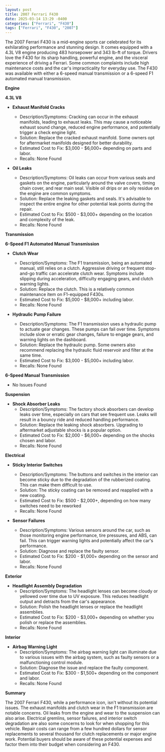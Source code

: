 ```yaml
---
layout: post
title: 2007 Ferrari F430
date: 2025-03-14 13:29 -0400
categories: ["Ferrari", "F430"]
tags: ["Ferrari", "F430", "2007"]
---
```

The 2007 Ferrari F430 is a mid-engine sports car celebrated for its exhilarating performance and stunning design. It comes equipped with a 4.3L V8 engine producing 483 horsepower and 343 lb-ft of torque. Drivers love the F430 for its sharp handling, powerful engine, and the visceral experience of driving a Ferrari. Some common complaints include high maintenance costs and the car's impracticality for everyday use. The F430 was available with either a 6-speed manual transmission or a 6-speed F1 automated manual transmission.

**Engine**

**4.3L V8**

*   **Exhaust Manifold Cracks**
    *   Description/Symptoms: Cracking can occur in the exhaust manifolds, leading to exhaust leaks. This may cause a noticeable exhaust sound change, reduced engine performance, and potentially trigger a check engine light.
    *   Solution: Replace the cracked exhaust manifold. Some owners opt for aftermarket manifolds designed for better durability.
    *   Estimated Cost to Fix: $3,000 - $6,000+ depending on parts and labor.
    *   Recalls: None Found

*   **Oil Leaks**
    *   Description/Symptoms: Oil leaks can occur from various seals and gaskets on the engine, particularly around the valve covers, timing chain cover, and rear main seal. Visible oil drips or an oily residue on the engine are common symptoms.
    *   Solution: Replace the leaking gaskets and seals. It's advisable to inspect the entire engine for other potential leak points during the repair.
    *   Estimated Cost to Fix: $500 - $3,000+ depending on the location and complexity of the leak.
    *   Recalls: None Found

**Transmission**

**6-Speed F1 Automated Manual Transmission**

*   **Clutch Wear**
    *   Description/Symptoms: The F1 transmission, being an automated manual, still relies on a clutch. Aggressive driving or frequent stop-and-go traffic can accelerate clutch wear. Symptoms include slipping during acceleration, difficulty engaging gears, and clutch warning lights.
    *   Solution: Replace the clutch. This is a relatively common maintenance item on F1-equipped F430s.
    *   Estimated Cost to Fix: $5,000 - $8,000+ including labor.
    *   Recalls: None Found

*   **Hydraulic Pump Failure**
    *   Description/Symptoms: The F1 transmission uses a hydraulic pump to actuate gear changes. These pumps can fail over time. Symptoms include slow or erratic gear changes, failure to engage gears, and warning lights on the dashboard.
    *   Solution: Replace the hydraulic pump. Some owners also recommend replacing the hydraulic fluid reservoir and filter at the same time.
    *   Estimated Cost to Fix: $3,000 - $5,000+ including labor.
    *   Recalls: None Found

**6-Speed Manual Transmission**

*   No Issues Found

**Suspension**

*   **Shock Absorber Leaks**
    *   Description/Symptoms: The factory shock absorbers can develop leaks over time, especially on cars that see frequent use. Leaks will result in a bouncy ride and reduced handling performance.
    *   Solution: Replace the leaking shock absorbers. Upgrading to aftermarket adjustable shocks is a popular option.
    *   Estimated Cost to Fix: $2,000 - $6,000+ depending on the shocks chosen and labor.
    *   Recalls: None Found

**Electrical**

*   **Sticky Interior Switches**
    *   Description/Symptoms: The buttons and switches in the interior can become sticky due to the degradation of the rubberized coating. This can make them difficult to use.
    *   Solution: The sticky coating can be removed and reapplied with a new coating.
    *   Estimated Cost to Fix: $500 - $2,000+, depending on how many switches need to be reworked
    *   Recalls: None Found

*   **Sensor Failures**
    *   Description/Symptoms: Various sensors around the car, such as those monitoring engine performance, tire pressures, and ABS, can fail. This can trigger warning lights and potentially affect the car's performance.
    *   Solution: Diagnose and replace the faulty sensor.
    *   Estimated Cost to Fix: $200 - $1,000+ depending on the sensor and labor.
    *   Recalls: None Found

**Exterior**

*   **Headlight Assembly Degradation**
    *   Description/Symptoms: The headlight lenses can become cloudy or yellowed over time due to UV exposure. This reduces headlight output and detracts from the car's appearance.
    *   Solution: Polish the headlight lenses or replace the headlight assemblies.
    *   Estimated Cost to Fix: $200 - $3,000+ depending on whether you polish or replace the assemblies.
    *   Recalls: None Found

**Interior**

*   **Airbag Warning Light**
    *   Description/Symptoms: The airbag warning light can illuminate due to various issues with the airbag system, such as faulty sensors or a malfunctioning control module.
    *   Solution: Diagnose the issue and replace the faulty component.
    *   Estimated Cost to Fix: $300 - $1,500+ depending on the component and labor.
    *   Recalls: None Found

**Summary**

The 2007 Ferrari F430, while a performance icon, isn't without its potential issues. The exhaust manifolds and clutch wear in the F1 transmission are notable concerns. Oil leaks from the engine and wear to the suspension can also arise. Electrical gremlins, sensor failures, and interior switch degradation are also some concerns to look for when shopping for this vehicle. Repair costs can range from a few hundred dollars for sensor replacements to several thousand for clutch replacements or major engine work. Potential buyers should be aware of these potential expenses and factor them into their budget when considering an F430.

